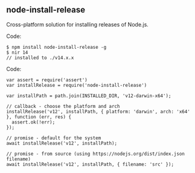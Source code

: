## node-install-release

Cross-platform solution for installing releases of Node.js.

Code:

```
$ npm install node-install-release -g
$ nir 14
// installed to ./v14.x.x
```

Code:

```
var assert = require('assert')
var installRelease = require('node-install-release')

var installPath = path.join(INSTALLED_DIR, 'v12-darwin-x64');

// callback - choose the platform and arch
installRelease('v12', installPath, { platform: 'darwin', arch: 'x64' }, function (err, res) {
  assert.ok(!err);
});

// promise - default for the system
await installRelease('v12', installPath);

// promise - from source (using https://nodejs.org/dist/index.json filename)
await installRelease('v12', installPath, { filename: 'src' });
```
